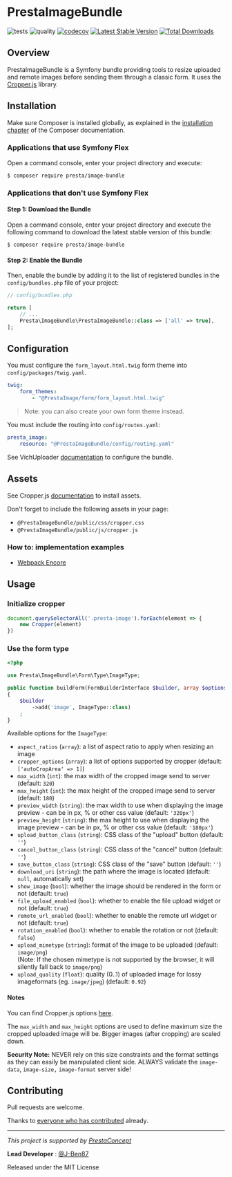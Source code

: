 PrestaImageBundle
=================

![tests](https://github.com/prestaconcept/PrestaImagebundle/actions/workflows/tests.yml/badge.svg)
![quality](https://github.com/prestaconcept/PrestaImagebundle/actions/workflows/quality.yml/badge.svg)
[![codecov](https://codecov.io/gh/prestaconcept/PrestaImagebundle/branch/4.x/graph/badge.svg?token=ls4VjT51Pi)](https://codecov.io/gh/prestaconcept/PrestaImagebundle)
[![Latest Stable Version](https://poser.pugx.org/presta/image-bundle/v/stable.png)](https://packagist.org/packages/presta/image-bundle)
[![Total Downloads](https://poser.pugx.org/presta/image-bundle/downloads.png)](https://packagist.org/packages/presta/image-bundle)

Overview
--------

PrestaImageBundle is a Symfony bundle providing tools to resize uploaded and remote images before sending them through a classic form.
It uses the [Cropper.js][1] library.

Installation
------------

Make sure Composer is installed globally, as explained in the
[installation chapter](https://getcomposer.org/doc/00-intro.md)
of the Composer documentation.

### Applications that use Symfony Flex

Open a command console, enter your project directory and execute:

```console
$ composer require presta/image-bundle
```

### Applications that don't use Symfony Flex

#### Step 1: Download the Bundle

Open a command console, enter your project directory and execute the
following command to download the latest stable version of this bundle:

```console
$ composer require presta/image-bundle
```

#### Step 2: Enable the Bundle

Then, enable the bundle by adding it to the list of registered bundles
in the `config/bundles.php` file of your project:

```php
// config/bundles.php

return [
    // ...
    Presta\ImageBundle\PrestaImageBundle::class => ['all' => true],
];
```

Configuration
-------------

You must configure the `form_layout.html.twig` form theme into `config/packages/twig.yaml`.

```yaml
twig:
    form_themes:
        - "@PrestaImage/form/form_layout.html.twig"
```

> Note: you can also create your own form theme instead.

You must include the routing into `config/routes.yaml`:

```yaml
presta_image:
    resource: "@PrestaImageBundle/config/routing.yaml"
```

See VichUploader [documentation][2] to configure the bundle.

Assets
------

See Cropper.js [documentation][3] to install assets.

Don't forget to include the following assets in your page:

- `@PrestaImageBundle/public/css/cropper.css`
- `@PrestaImageBundle/public/js/cropper.js`

### How to: implementation examples

- [Webpack Encore][4]

Usage
-----

### Initialize cropper

```javascript
document.querySelectorAll('.presta-image').forEach(element => {
    new Cropper(element)
})
```

### Use the form type

```php
<?php

use Presta\ImageBundle\Form\Type\ImageType;

public function buildForm(FormBuilderInterface $builder, array $options): void
{
    $builder
        ->add('image', ImageType::class)
    ;
}
```

Available options for the `ImageType`:

- `aspect_ratios` (`array`): a list of aspect ratio to apply when resizing an image
- `cropper_options` (`array`): a list of options supported by cropper (default: `['autoCropArea' => 1]`)
- `max_width` (`int`): the max width of the cropped image send to server (default: `320`)
- `max_height` (`int`): the max height of the cropped image send to server (default: `180`)
- `preview_width` (`string`): the max width to use when displaying the image preview - can be in px, % or other css value (default: `'320px'`)
- `preview_height` (`string`): the max height to use when displaying the image preview - can be in px, % or other css value (default: `'180px'`)
- `upload_button_class` (`string`): CSS class of the "upload" button (default: `''`)
- `cancel_button_class` (`string`): CSS class of the "cancel" button (default: `''`)
- `save_button_class` (`string`): CSS class of the "save" button (default: `''`)
- `download_uri` (`string`): the path where the image is located (default: `null`, automatically set)
- `show_image` (`bool`): whether the image should be rendered in the form or not (default: `true`)
- `file_upload_enabled` (`bool`): whether to enable the file upload widget or not (default: `true`)
- `remote_url_enabled` (`bool`): whether to enable the remote url widget or not (default: `true`)
- `rotation_enabled` (`bool`): whether to enable the rotation or not (default: `false`)
- `upload_mimetype` (`string`): format of the image to be uploaded (default: `image/png`)  
  (Note: If the chosen mimetype is not supported by the browser, it will silently fall back to `image/png`)
- `upload_quality` (`float`): quality (0..1) of uploaded image for lossy imageformats (eg. `image/jpeg`) (default: `0.92`) 
  
#### Notes

You can find Cropper.js options [here][5].

The `max_width` and `max_height` options are used to define maximum size the cropped uploaded image will be.
Bigger images (after cropping) are scaled down.

**Security Note:** NEVER rely on this size constraints and the format settings as 
they can easily be manipulated client side. ALWAYS validate the `image-data`, `image-size,` `image-format` server side! 

Contributing
------------

Pull requests are welcome.

Thanks to
[everyone who has contributed](https://github.com/prestaconcept/PrestaImageBundle/graphs/contributors) already.

---

*This project is supported by [PrestaConcept](http://www.prestaconcept.net)*

**Lead Developer** : [@J-Ben87](https://github.com/J-Ben87)

Released under the MIT License

[1]: https://github.com/fengyuanchen/cropperjs
[2]: https://github.com/dustin10/VichUploaderBundle/blob/master/docs/usage.md
[3]: https://github.com/fengyuanchen/cropperjs#getting-started
[4]: https://github.com/prestaconcept/PrestaImageBundle/blob/master/docs/webpack.md
[5]: https://github.com/fengyuanchen/cropperjs#options
